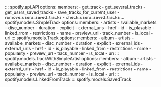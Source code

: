 ::: spotify.api.API
    options:
      members:
        - get_track
        - get_several_tracks
        - get_users_saved_tracks
        - save_tracks_for_current_user
        - remove_users_saved_tracks
        - check_users_saved_tracks
::: spotify.models.SimpleTrack
    options:
      members:
        - artists
        - available_markets
        - disc_number
        - duration
        - explicit
        - external_urls
        - href
        - id
        - is_playable
        - linked_from
        - restrictions
        - name
        - preview_url
        - track_number
        - is_local
        - uri
::: spotify.models.Track
    options:
      members:
        - album
        - artists
        - available_markets
        - disc_number
        - duration
        - explicit
        - external_ids
        - external_urls
        - href
        - id
        - is_playable
        - linked_from
        - restrictions
        - name
        - popularity
        - preview_url
        - track_number
        - is_local
        - uri
::: spotify.models.TrackWithSimpleArtist
    options:
      members:
        - album
        - artists
        - available_markets
        - disc_number
        - duration
        - explicit
        - external_ids
        - external_urls
        - href
        - id
        - is_playable
        - linked_from
        - restrictions
        - name
        - popularity
        - preview_url
        - track_number
        - is_local
        - uri
::: spotify.models.LinkedFromTrack
::: spotify.models.SavedTrack
